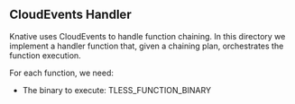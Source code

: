 ## CloudEvents Handler

Knative uses CloudEvents to handle function chaining. In this directory we
implement a handler function that, given a chaining plan, orchestrates the
function execution.

For each function, we need:
* The binary to execute: TLESS_FUNCTION_BINARY
